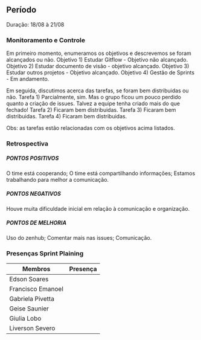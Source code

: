 ## Período
Duração: 18/08 à 21/08

### Monitoramento e Controle

Em primeiro momento, enumeramos os objetivos e descrevemos se foram alcançados ou não.
Objetivo 1) Estudar Gitflow - Objetivo não alcançado.
Objetivo 2) Estudar documento de visão - objetivo alcançado.
Objetivo 3) Estudar outros projetos - Objetivo alcançado.
Objetivo 4) Gestão de Sprints - Em andamento.

Em seguida, discutimos acerca das tarefas, se foram bem distribuidas ou não.
Tarefa 1) Parcialmente, sim. Mas o grupo ficou um pouco perdido quanto a criação de issues.
Talvez a equipe tenha criado mais do que fechado!
Tarefa 2) Ficaram bem distribuidas.
Tarefa 3) Ficaram bem distribuidas.
Tarefa 4) Ficaram bem distribuidas.

Obs: as tarefas estão relacionadas com os objetivos acima listados.


### Retrospectiva

##### PONTOS POSITIVOS
O time está cooperando;
O time está compartilhando informações;
Estamos trabalhando para melhor a comunicação.

##### PONTOS NEGATIVOS
Houve muita dificuldade inicial em relação à comunicação e organização.

##### PONTOS DE MELHORIA
Uso do zenhub;
Comentar mais nas issues;
Comunicação.

### Presenças Sprint Plaining
| Membros  |  Presença  |
| ------------------- | ------------------- |
|  Edson Soares |   |
|  Francisco Emanoel |   |
|  Gabriela Pivetta |   |
|  Geise Saunier |   |
|  Giulia Lobo |   |
|  Liverson Severo |   |
